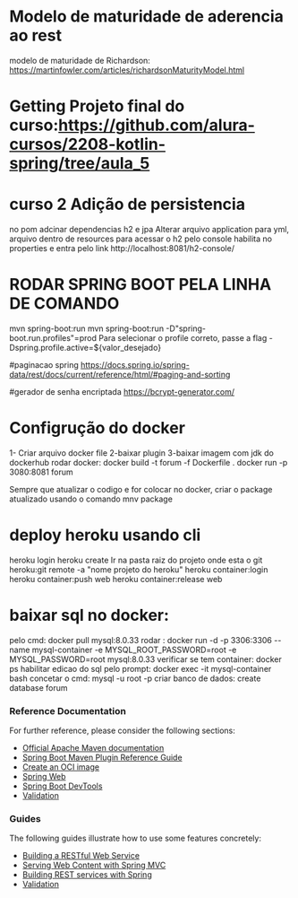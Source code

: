 # Modelo de maturidade de aderencia ao rest
modelo de maturidade de Richardson: https://martinfowler.com/articles/richardsonMaturityModel.html

# Getting Projeto final do curso:https://github.com/alura-cursos/2208-kotlin-spring/tree/aula_5


# curso 2 Adição de persistencia

no pom adcinar dependencias h2 e jpa
Alterar arquivo application para yml, arquivo dentro de resources
para acessar o h2 pelo console habilita no properties e entra pelo link
http://localhost:8081/h2-console/

# RODAR SPRING BOOT PELA LINHA DE COMANDO
mvn spring-boot:run
mvn spring-boot:run -D"spring-boot.run.profiles"=prod
Para selecionar o profile correto, passe a flag -Dspring.profile.active=${valor_desejado}


#paginacao spring
https://docs.spring.io/spring-data/rest/docs/current/reference/html/#paging-and-sorting

#gerador de senha encriptada
https://bcrypt-generator.com/

# Configrução do docker
1- Criar arquivo docker file
2-baixar plugin
3-baixar imagem com jdk do dockerhub
rodar docker: docker build -t forum -f Dockerfile .
docker run -p 3080:8081 forum

Sempre que atualizar o codigo e for colocar no docker,  criar o package atualizado usando o comando mnv package

# deploy heroku usando cli
heroku login
heroku create
Ir na pasta raiz do projeto onde esta o git
heroku:git remote -a "nome projeto do heroku"
heroku container:login
heroku container:push web
heroku container:release web

# baixar sql no docker:
pelo cmd: docker pull mysql:8.0.33
rodar : docker run -d -p 3306:3306 --name mysql-container -e MYSQL_ROOT_PASSWORD=root -e MYSQL_PASSWORD=root mysql:8.0.33
verificar se tem container: docker ps
habilitar edicao do sql pelo prompt: docker exec -it mysql-container bash
concetar o cmd: mysql -u root -p
criar banco de dados: create database forum

### Reference Documentation
For further reference, please consider the following sections:

* [Official Apache Maven documentation](https://maven.apache.org/guides/index.html)
* [Spring Boot Maven Plugin Reference Guide](https://docs.spring.io/spring-boot/docs/3.0.5/maven-plugin/reference/html/)
* [Create an OCI image](https://docs.spring.io/spring-boot/docs/3.0.5/maven-plugin/reference/html/#build-image)
* [Spring Web](https://docs.spring.io/spring-boot/docs/3.0.5/reference/htmlsingle/#web)
* [Spring Boot DevTools](https://docs.spring.io/spring-boot/docs/3.0.5/reference/htmlsingle/#using.devtools)
* [Validation](https://docs.spring.io/spring-boot/docs/3.0.5/reference/htmlsingle/#io.validation)

### Guides
The following guides illustrate how to use some features concretely:

* [Building a RESTful Web Service](https://spring.io/guides/gs/rest-service/)
* [Serving Web Content with Spring MVC](https://spring.io/guides/gs/serving-web-content/)
* [Building REST services with Spring](https://spring.io/guides/tutorials/rest/)
* [Validation](https://spring.io/guides/gs/validating-form-input/)

